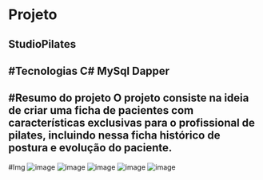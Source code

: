 # Projeto
StudioPilates
- 
#Tecnologias
C#
MySql
Dapper
- 
#Resumo do projeto
O projeto consiste na ideia de criar uma ficha de pacientes com características exclusivas para o profissional de pilates, incluindo nessa ficha histórico de postura e evolução do paciente.
- 
#Img
![image](https://github.com/Danilooldev/SistemaPilates/assets/116775077/ed2782cb-8495-4160-b282-43c4b36c7605)
![image](https://github.com/Danilooldev/SistemaPilates/assets/116775077/4f49eca3-70ca-4d15-9477-9f51452e7dfa)
![image](https://github.com/Danilooldev/SistemaPilates/assets/116775077/8d852e95-7171-4f1e-a8bd-e6e9d293580b)
![image](https://github.com/Danilooldev/SistemaPilates/assets/116775077/c673b98c-5ec9-476f-90aa-b8c395666d26)
![image](https://github.com/Danilooldev/SistemaPilates/assets/116775077/71c41fbe-d388-4d39-8c77-a140dceb48fd)




